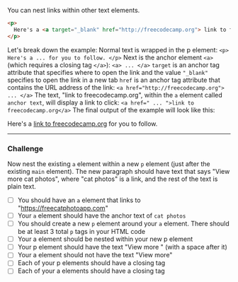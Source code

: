 <!--
title=Nest an Anchor Element within a Paragraph
code=<h2>CatPhotoApp</h2>
<main>

  <a href="https://freecatphotoapp.com" target="_blank">cat photos</a>

  <img src="{{public(images/fcc-relaxing-cat.jpg)}}" alt="A cute orange cat lying on its back.">

  <p>Kitty ipsum dolor sit amet, shed everywhere shed everywhere stretching attack your ankles chase the red dot, hairball run catnip eat the grass sniff.</p>
  <p>Purr jump eat the grass rip the couch scratched sunbathe, shed everywhere rip the couch sleep in the sink fluffy fur catnip scratched.</p>
</main>
-->


You can nest links within other text elements.

```html
<p>
  Here's a <a target="_blank" href="http://freecodecamp.org"> link to freecodecamp.org</a> for you to follow.
</p>
```

Let's break down the example: Normal text is wrapped in the p element:
`<p> Here's a ... for you to follow. </p>` Next is the anchor element `<a>` (which requires a closing tag `</a>`):
`<a> ... </a>` `target` is an anchor tag attribute that specifies where to open the link and the value `"_blank"` specifies to open the link in a new tab `href` is an anchor tag attribute that contains the URL address of the link:
`<a href="http://freecodecamp.org"> ... </a>` The text, "link to freecodecamp.org", within the `a` element called `anchor text`, will display a link to click:
`<a href=" ... ">link to freecodecamp.org</a>` The final output of the example will look like this:

Here's a [link to freecodecamp.org](http://freecodecamp.org/) for you to follow.

---

### Challenge

Now nest the existing `a` element within a new `p` element (just after the existing `main` element). The new paragraph should have text that says "View more cat photos", where "cat photos" is a link, and the rest of the text is plain text.

- [ ] You should have an `a` element that links to "https://freecatphotoapp.com" <!--hasAttr("a","href","https://freecatphotoapp.com")-->
- [ ] Your `a` element should have the anchor text of `cat photos` <!--innerText("a","cat photos")-->
- [ ] You should create a new `p` element around your `a` element. There should be at least 3 total `p` tags in your HTML code <!--count("p")===3-->
- [ ] Your a element should be nested within your new p element <!--count("p a")===1-->
- [ ] Your p element should have the text "View more " (with a space after it) <!--hasText("View more ")-->
- [ ] Your a element should not have the text "View more" <!--innerText("a")!=="View more "-->
- [ ] Each of your p elements should have a closing tag <!--countHTML("&lt;/p")===count("p")-->
- [ ] Each of your a elements should have a closing tag <!--countHTML("&lt;/a")===count("a")-->